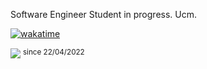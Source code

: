 Software Engineer Student in progress. Ucm. 

[![wakatime](https://wakatime.com/badge/user/63891180-553b-40b0-9ea3-9fd31740201a.svg)](https://wakatime.com/@63891180-553b-40b0-9ea3-9fd31740201a)

[![](https://komarev.com/ghpvc/?username=zadowestaxd&color=ffabb7&style=flat-square)](https://github.com/zadowestaxd)
<sup>since 22/04/2022</sup>
